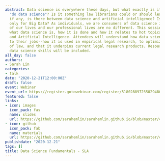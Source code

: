 ```yaml
---
abstract: Data science is everywhere these days, but what exactly is it? How do you
  "do data science"? Is it something law librarians could or should learn? What relationship,
  if any, is there between data science and artificial intelligence? Is data science
  only for Big Data? As individuals, we are consumers of data science in all aspects
  of our lives and our professional lives are no different. This session will explain
  what data science is, how it is done and how it relates to hot topics like Big Data
  and Artificial Intelligence. Attendees will understand how data science is relevant
  to their jobs--how it is used in empirical legal research, to optimize the business
  of law, and that it underpins current legal research products. Resources for learning
  data science skills will be included.
all_day: false
authors:
- Sarah Lin
categories:
- talk
date: "2020-12-21T12:00:00Z"
draft: false
event: Webinar
event_url: https://register.gotowebinar.com/register/5180288972350294800
featured: false
links:
- icon: images
  icon_pack: fas
  name: slides
  url: https://github.com/sarahemlin/sarahemlin.github.io/blob/master/content/talk/2020-12-SLA-legal/Lin-data-science-fundamentals-slides.pdf
- icon: github
  icon_pack: fab
  name: materials
  url: https://github.com/sarahemlin/sarahemlin.github.io/blob/master/content/talk/2020-12-SLA-legal/Lin-data-science-resources.pdf
publishdate: "2020-12-21"
tags: []
title: Data Science Fundamentals - SLA
---
```


